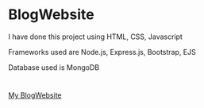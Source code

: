 # BlogWebsite
I have done this project using HTML, CSS, Javascript

Frameworks used are Node.js, Express.js, Bootstrap, EJS

Database used is MongoDB

#
[My BlogWebsite](https://infinite-cliffs-74255.herokuapp.com/)
